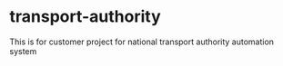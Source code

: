 # transport-authority
This is for customer project for national transport authority automation system 
